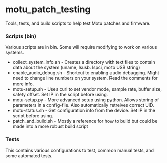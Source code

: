 # motu_patch_testing
Tools, tests, and build scripts to help test Motu patches and firmware. 

### Scripts (bin)

Various scripts are in bin. Some will require modifying to work on various systems.

* collect_system_info.sh - Creates a directory with text files to contain data about the system (uname, lsusb. lspci, moto USB string)
* enable_audio_debug.sh - Shortcut to enabling audio debugging. Might need to change line numbers on your system. Read the comments for more info.
* motu-setup.sh - Uses curl to set vendor mode, sample rate, buffer size, safety offset. Set IP in the script before using.
* motu-setup.py - More advanced setup using python. Allows storing of parameters in a config-file. Also automatically retreives correct UID.
* motu-status.sh - Get configuration info from the device. Set IP in the script before using.
* patch_and_build.sh - Mostly a reference for how to build but could be made into a more robust build script

### Tests

This contains various configurations to test, common manual tests, and some automated tests.
